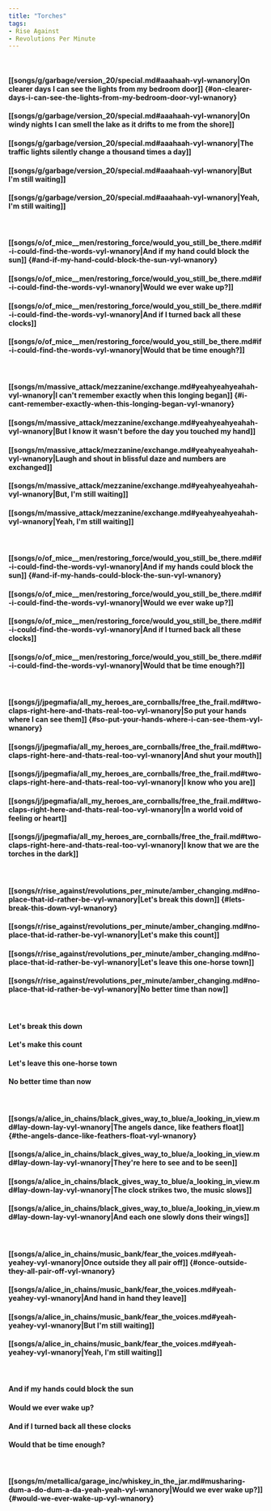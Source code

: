 ```yaml
---
title: "Torches"
tags:
- Rise Against
- Revolutions Per Minute
---
```

&nbsp;
#### [[songs/g/garbage/version_20/special.md#aaahaah-vyl-wnanory|On clearer days I can see the lights from my bedroom door]] {#on-clearer-days-i-can-see-the-lights-from-my-bedroom-door-vyl-wnanory}
#### [[songs/g/garbage/version_20/special.md#aaahaah-vyl-wnanory|On windy nights I can smell the lake as it drifts to me from the shore]]
#### [[songs/g/garbage/version_20/special.md#aaahaah-vyl-wnanory|The traffic lights silently change a thousand times a day]]
#### [[songs/g/garbage/version_20/special.md#aaahaah-vyl-wnanory|But I'm still waiting]]
#### [[songs/g/garbage/version_20/special.md#aaahaah-vyl-wnanory|Yeah, I'm still waiting]]
&nbsp;
#### [[songs/o/of_mice__men/restoring_force/would_you_still_be_there.md#if-i-could-find-the-words-vyl-wnanory|And if my hand could block the sun]] {#and-if-my-hand-could-block-the-sun-vyl-wnanory}
#### [[songs/o/of_mice__men/restoring_force/would_you_still_be_there.md#if-i-could-find-the-words-vyl-wnanory|Would we ever wake up?]]
#### [[songs/o/of_mice__men/restoring_force/would_you_still_be_there.md#if-i-could-find-the-words-vyl-wnanory|And if I turned back all these clocks]]
#### [[songs/o/of_mice__men/restoring_force/would_you_still_be_there.md#if-i-could-find-the-words-vyl-wnanory|Would that be time enough?]]
&nbsp;
#### [[songs/m/massive_attack/mezzanine/exchange.md#yeahyeahyeahah-vyl-wnanory|I can't remember exactly when this longing began]] {#i-cant-remember-exactly-when-this-longing-began-vyl-wnanory}
#### [[songs/m/massive_attack/mezzanine/exchange.md#yeahyeahyeahah-vyl-wnanory|But I know it wasn't before the day you touched my hand]]
#### [[songs/m/massive_attack/mezzanine/exchange.md#yeahyeahyeahah-vyl-wnanory|Laugh and shout in blissful daze and numbers are exchanged]]
#### [[songs/m/massive_attack/mezzanine/exchange.md#yeahyeahyeahah-vyl-wnanory|But, I'm still waiting]]
#### [[songs/m/massive_attack/mezzanine/exchange.md#yeahyeahyeahah-vyl-wnanory|Yeah, I'm still waiting]]
&nbsp;
#### [[songs/o/of_mice__men/restoring_force/would_you_still_be_there.md#if-i-could-find-the-words-vyl-wnanory|And if my hands could block the sun]] {#and-if-my-hands-could-block-the-sun-vyl-wnanory}
#### [[songs/o/of_mice__men/restoring_force/would_you_still_be_there.md#if-i-could-find-the-words-vyl-wnanory|Would we ever wake up?]]
#### [[songs/o/of_mice__men/restoring_force/would_you_still_be_there.md#if-i-could-find-the-words-vyl-wnanory|And if I turned back all these clocks]]
#### [[songs/o/of_mice__men/restoring_force/would_you_still_be_there.md#if-i-could-find-the-words-vyl-wnanory|Would that be time enough?]]
&nbsp;
#### [[songs/j/jpegmafia/all_my_heroes_are_cornballs/free_the_frail.md#two-claps-right-here-and-thats-real-too-vyl-wnanory|So put your hands where I can see them]] {#so-put-your-hands-where-i-can-see-them-vyl-wnanory}
#### [[songs/j/jpegmafia/all_my_heroes_are_cornballs/free_the_frail.md#two-claps-right-here-and-thats-real-too-vyl-wnanory|And shut your mouth]]
#### [[songs/j/jpegmafia/all_my_heroes_are_cornballs/free_the_frail.md#two-claps-right-here-and-thats-real-too-vyl-wnanory|I know who you are]]
#### [[songs/j/jpegmafia/all_my_heroes_are_cornballs/free_the_frail.md#two-claps-right-here-and-thats-real-too-vyl-wnanory|In a world void of feeling or heart]]
#### [[songs/j/jpegmafia/all_my_heroes_are_cornballs/free_the_frail.md#two-claps-right-here-and-thats-real-too-vyl-wnanory|I know that we are the torches in the dark]]
&nbsp;
#### [[songs/r/rise_against/revolutions_per_minute/amber_changing.md#no-place-that-id-rather-be-vyl-wnanory|Let's break this down]] {#lets-break-this-down-vyl-wnanory}
#### [[songs/r/rise_against/revolutions_per_minute/amber_changing.md#no-place-that-id-rather-be-vyl-wnanory|Let's make this count]]
#### [[songs/r/rise_against/revolutions_per_minute/amber_changing.md#no-place-that-id-rather-be-vyl-wnanory|Let's leave this one-horse town]]
#### [[songs/r/rise_against/revolutions_per_minute/amber_changing.md#no-place-that-id-rather-be-vyl-wnanory|No better time than now]]
&nbsp;
#### Let's break this down
#### Let's make this count
#### Let's leave this one-horse town
#### No better time than now
&nbsp;
#### [[songs/a/alice_in_chains/black_gives_way_to_blue/a_looking_in_view.md#lay-down-lay-vyl-wnanory|The angels dance, like feathers float]] {#the-angels-dance-like-feathers-float-vyl-wnanory}
#### [[songs/a/alice_in_chains/black_gives_way_to_blue/a_looking_in_view.md#lay-down-lay-vyl-wnanory|They're here to see and to be seen]]
#### [[songs/a/alice_in_chains/black_gives_way_to_blue/a_looking_in_view.md#lay-down-lay-vyl-wnanory|The clock strikes two, the music slows]]
#### [[songs/a/alice_in_chains/black_gives_way_to_blue/a_looking_in_view.md#lay-down-lay-vyl-wnanory|And each one slowly dons their wings]]
&nbsp;
#### [[songs/a/alice_in_chains/music_bank/fear_the_voices.md#yeah-yeahey-vyl-wnanory|Once outside they all pair off]] {#once-outside-they-all-pair-off-vyl-wnanory}
#### [[songs/a/alice_in_chains/music_bank/fear_the_voices.md#yeah-yeahey-vyl-wnanory|And hand in hand they leave]]
#### [[songs/a/alice_in_chains/music_bank/fear_the_voices.md#yeah-yeahey-vyl-wnanory|But I'm still waiting]]
#### [[songs/a/alice_in_chains/music_bank/fear_the_voices.md#yeah-yeahey-vyl-wnanory|Yeah, I'm still waiting]]
&nbsp;
#### And if my hands could block the sun
#### Would we ever wake up?
#### And if I turned back all these clocks
#### Would that be time enough?
&nbsp;
#### [[songs/m/metallica/garage_inc/whiskey_in_the_jar.md#musharing-dum-a-do-dum-a-da-yeah-yeah-vyl-wnanory|Would we ever wake up?]] {#would-we-ever-wake-up-vyl-wnanory}
